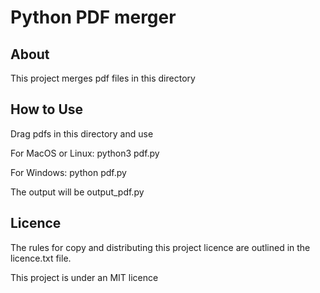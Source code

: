 
# Python PDF merger

## About

This project merges pdf files in this directory

## How to Use

Drag pdfs in this directory and use 

For MacOS or Linux:
    python3 pdf.py

For Windows:
    python pdf.py

The output will be output_pdf.py

## Licence

The rules for copy and distributing this project licence are
outlined in the licence.txt file.

This project is under an MIT licence
